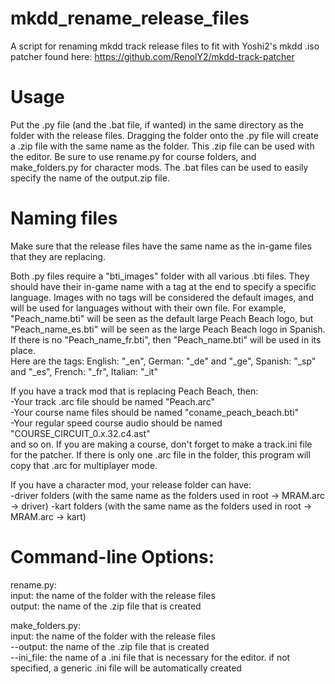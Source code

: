 # mkdd_rename_release_files
 A script for renaming mkdd track release files to fit with Yoshi2's mkdd .iso patcher found here: https://github.com/RenolY2/mkdd-track-patcher

# Usage 
Put the .py file (and the .bat file, if wanted) in the same directory as the folder with the release files.
Dragging the folder onto the .py file will create a .zip file with the same name as the folder. This .zip file can be used with the editor.
Be sure to use rename.py for course folders, and make_folders.py for character mods.
The .bat files can be used to easily specify the name of the output.zip file.

# Naming files
Make sure that the release files have the same name as the in-game files that they are replacing.

Both .py files require a "bti_images" folder with all various .bti files. They should have their in-game name with a tag at the end to specify a specific language. Images with no tags will be considered the default images, and will be used for languages without with their own file. For example, "Peach_name.bti" will be seen as the default large Peach Beach logo, but "Peach_name_es.bti" will be seen as the large Peach Beach logo in Spanish. If there is no "Peach_name_fr.bti", then "Peach_name.bti" will be used in its place.<br/>
Here are the tags: English: "_en", German: "_de" and "_ge", Spanish: "_sp" and "_es", French: "_fr", Italian: "_it"

If you have a track mod that is replacing Peach Beach, then:<br/>
-Your track .arc file should be named "Peach.arc"<br/>
-Your course name files should be named "coname_peach_beach.bti"<br/>
-Your regular speed course audio should be named "COURSE_CIRCUIT_0.x.32.c4.ast"<br/>
and so on.
If you are making a course, don't forget to make a track.ini file for the patcher.
If there is only one .arc file in the folder, this program will copy that .arc for multiplayer mode. 

If you have a character mod, your release folder can have:<br/>
-driver folders (with the same name as the folders used in root -> MRAM.arc -> driver)
-kart folders (with the same name as the folders used in root -> MRAM.arc -> kart)

# Command-line Options:

rename.py:<br/>
input: the name of the folder with the release files<br/>
output: the name of the .zip file that is created<br/>

make_folders.py:<br/>
input: the name of the folder with the release files<br/>
--output: the name of the .zip file that is created<br/>
--ini_file: the name of a .ini file that is necessary for the editor. if not specified, a generic .ini file will be automatically created<br/>



